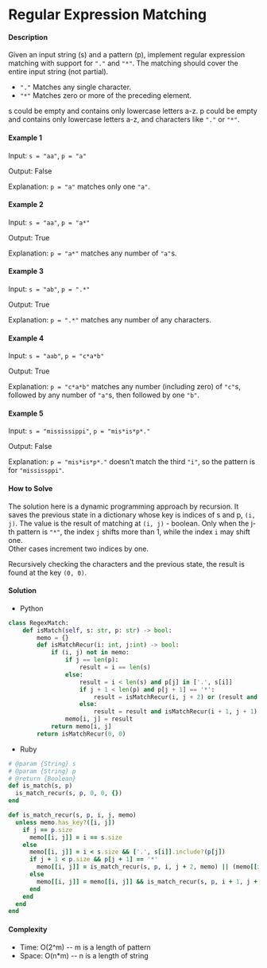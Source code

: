 # Regular Expression Matching

#### Description

Given an input string (s) and a pattern (p), implement regular expression matching with support for `"."` and `"*"`.
The matching should cover the entire input string (not partial).

- `"."` Matches any single character.
- `"*"` Matches zero or more of the preceding element.

s could be empty and contains only lowercase letters a-z.
p could be empty and contains only lowercase letters a-z, and characters like `"."` or `"*"`.

#### Example 1
Input: `s = "aa"`, `p = "a"`

Output: False

Explanation: `p = "a"` matches only one `"a"`.

#### Example 2
Input: `s = "aa"`,  `p = "a*"`

Output: True

Explanation: `p = "a*"` matches any number of `"a"`s.

#### Example 3
Input: `s = "ab"`, `p = ".*"`

Output: True

Explanation: `p = ".*"` matches any number of any characters.

#### Example 4
Input: `s = "aab"`, `p = "c*a*b"`

Output: True

Explanation: `p = "c*a*b"` matches any number (including zero) of `"c"`s, followed by any number of `"a"`s, then followed by one `"b"`.

#### Example 5
Input: `s = "mississippi"`, `p = "mis*is*p*."`

Output: False

Explanation: `p = "mis*is*p*."` doesn't match the third `"i"`, so the pattern is for `"mississppi"`. 

#### How to Solve

The solution here is a dynamic programming approach by recursion.
It saves the previous state in a dictionary whose key is indices of s and p, `(i, j)`. The value is the result of matching at `(i, j)` - boolean.
Only when the j-th pattern is `"*"`, the index `j` shifts more than 1, while the index `i` may shift one.  
Other cases increment two indices by one.

Recursively checking the characters and the previous state,
the result is found at the key `(0, 0)`.

#### Solution
- Python

```python
class RegexMatch:
    def isMatch(self, s: str, p: str) -> bool:
        memo = {}
        def isMatchRecur(i: int, j:int) -> bool:
            if (i, j) not in memo:
                if j == len(p):
                    result = i == len(s)
                else:
                    result = i < len(s) and p[j] in ['.', s[i]]
                    if j + 1 < len(p) and p[j + 1] == '*':
                        result = isMatchRecur(i, j + 2) or (result and isMatchRecur(i + 1, j))
                    else:
                        result = result and isMatchRecur(i + 1, j + 1)
                memo[i, j] = result
            return memo[i, j]
        return isMatchRecur(0, 0)
```

- Ruby

```ruby
# @param {String} s
# @param {String} p
# @return {Boolean}
def is_match(s, p)
  is_match_recur(s, p, 0, 0, {})
end

def is_match_recur(s, p, i, j, memo)
  unless memo.has_key?([i, j])
    if j == p.size
      memo[[i, j]] = i == s.size
    else
      memo[[i, j]] = i < s.size && ['.', s[i]].include?(p[j])
      if j + 1 < p.size && p[j + 1] == '*'
        memo[[i, j]] = is_match_recur(s, p, i, j + 2, memo) || (memo[[i, j]] && is_match_recur(s, p, i + 1, j, memo))
      else
        memo[[i, j]] = memo[[i, j]] && is_match_recur(s, p, i + 1, j + 1, memo)
      end
    end
  end
end
```

#### Complexity
- Time: O(2^m) -- m is a length of pattern 
- Space: O(n*m) -- n is a length of string